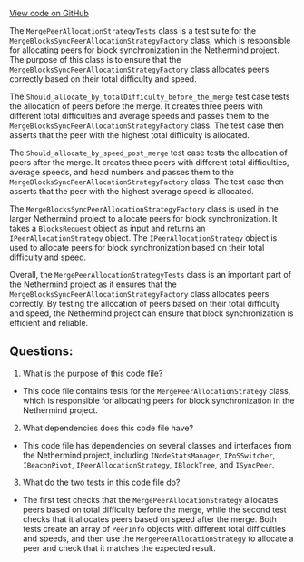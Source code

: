 [View code on GitHub](https://github.com/NethermindEth/nethermind/src/Nethermind/Nethermind.Merge.Plugin.Test/Synchronization/MergePeerAllocationStrategyTests.cs)

The `MergePeerAllocationStrategyTests` class is a test suite for the `MergeBlocksSyncPeerAllocationStrategyFactory` class, which is responsible for allocating peers for block synchronization in the Nethermind project. The purpose of this class is to ensure that the `MergeBlocksSyncPeerAllocationStrategyFactory` class allocates peers correctly based on their total difficulty and speed.

The `Should_allocate_by_totalDifficulty_before_the_merge` test case tests the allocation of peers before the merge. It creates three peers with different total difficulties and average speeds and passes them to the `MergeBlocksSyncPeerAllocationStrategyFactory` class. The test case then asserts that the peer with the highest total difficulty is allocated.

The `Should_allocate_by_speed_post_merge` test case tests the allocation of peers after the merge. It creates three peers with different total difficulties, average speeds, and head numbers and passes them to the `MergeBlocksSyncPeerAllocationStrategyFactory` class. The test case then asserts that the peer with the highest average speed is allocated.

The `MergeBlocksSyncPeerAllocationStrategyFactory` class is used in the larger Nethermind project to allocate peers for block synchronization. It takes a `BlocksRequest` object as input and returns an `IPeerAllocationStrategy` object. The `IPeerAllocationStrategy` object is used to allocate peers for block synchronization based on their total difficulty and speed.

Overall, the `MergePeerAllocationStrategyTests` class is an important part of the Nethermind project as it ensures that the `MergeBlocksSyncPeerAllocationStrategyFactory` class allocates peers correctly. By testing the allocation of peers based on their total difficulty and speed, the Nethermind project can ensure that block synchronization is efficient and reliable.
## Questions: 
 1. What is the purpose of this code file?
- This code file contains tests for the `MergePeerAllocationStrategy` class, which is responsible for allocating peers for block synchronization in the Nethermind project.

2. What dependencies does this code file have?
- This code file has dependencies on several classes and interfaces from the Nethermind project, including `INodeStatsManager`, `IPoSSwitcher`, `IBeaconPivot`, `IPeerAllocationStrategy`, `IBlockTree`, and `ISyncPeer`.

3. What do the two tests in this code file do?
- The first test checks that the `MergePeerAllocationStrategy` allocates peers based on total difficulty before the merge, while the second test checks that it allocates peers based on speed after the merge. Both tests create an array of `PeerInfo` objects with different total difficulties and speeds, and then use the `MergePeerAllocationStrategy` to allocate a peer and check that it matches the expected result.